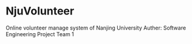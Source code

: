 NjuVolunteer
============

Online volunteer manage system of Nanjing University
Auther: Software Engineering Project Team 1